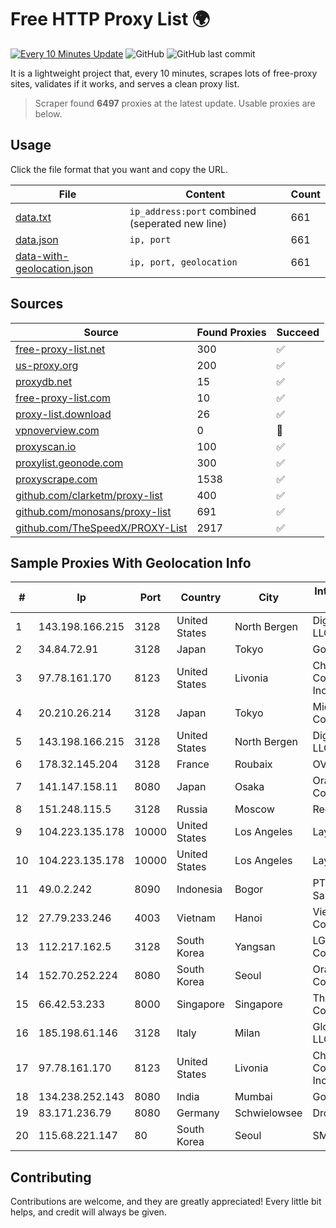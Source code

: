 
# Free HTTP Proxy List 🌍

[![Every 10 Minutes Update](https://github.com/mertguvencli/http-proxy-list/actions/workflows/main.yml/badge.svg?branch=main)](https://github.com/mertguvencli/http-proxy-list/actions/workflows/main.yml)
![GitHub](https://img.shields.io/github/license/mertguvencli/http-proxy-list)
![GitHub last commit](https://img.shields.io/github/last-commit/mertguvencli/http-proxy-list)

It is a lightweight project that, every 10 minutes, scrapes lots of free-proxy sites, validates if it works, and serves a clean proxy list.


> Scraper found **6497** proxies at the latest update. Usable proxies are below.

## Usage

Click the file format that you want and copy the URL.


|File|Content|Count|
|----|-------|-----|
|[data.txt](https://raw.githubusercontent.com/mertguvencli/http-proxy-list/main/proxy-list/data.txt)|`ip_address:port` combined (seperated new line)|661|
|[data.json](https://raw.githubusercontent.com/mertguvencli/http-proxy-list/main/proxy-list/data.json)|`ip, port`|661|
|[data-with-geolocation.json](https://raw.githubusercontent.com/mertguvencli/http-proxy-list/main/proxy-list/data-with-geolocation.json)|`ip, port, geolocation`|661|

## Sources

|Source|Found Proxies|Succeed|
|------|-------------|-------|
|[free-proxy-list.net](https://free-proxy-list.net)|300|✅|
|[us-proxy.org](https://www.us-proxy.org)|200|✅|
|[proxydb.net](http://proxydb.net)|15|✅|
|[free-proxy-list.com](https://free-proxy-list.com/?page=&port=&type%5B%5D=http&type%5B%5D=https&up_time=0&search=Search)|10|✅|
|[proxy-list.download](https://www.proxy-list.download/HTTP)|26|✅|
|[vpnoverview.com](https://vpnoverview.com/privacy/anonymous-browsing/free-proxy-servers)|0|🚫|
|[proxyscan.io](https://www.proxyscan.io)|100|✅|
|[proxylist.geonode.com](https://proxylist.geonode.com/api/proxy-list?limit=300&page=1&sort_by=lastChecked&sort_type=desc&protocols=http,https)|300|✅|
|[proxyscrape.com](https://api.proxyscrape.com/v2/?request=displayproxies&protocol=http&timeout=10000&country=all&ssl=all&anonymity=all)|1538|✅|
|[github.com/clarketm/proxy-list](https://raw.githubusercontent.com/clarketm/proxy-list/master/proxy-list-raw.txt)|400|✅|
|[github.com/monosans/proxy-list](https://raw.githubusercontent.com/monosans/proxy-list/main/proxies/http.txt)|691|✅|
|[github.com/TheSpeedX/PROXY-List](https://raw.githubusercontent.com/TheSpeedX/PROXY-List/master/http.txt)|2917|✅|


## Sample Proxies With Geolocation Info

|#|Ip|Port|Country|City|Internet Service Provider|
|-|--|----|-------|----|-------------------------|
|1|143.198.166.215|3128|United States|North Bergen|DigitalOcean, LLC|
|2|34.84.72.91|3128|Japan|Tokyo|Google LLC|
|3|97.78.161.170|8123|United States|Livonia|Charter Communications, Inc|
|4|20.210.26.214|3128|Japan|Tokyo|Microsoft Corporation|
|5|143.198.166.215|3128|United States|North Bergen|DigitalOcean, LLC|
|6|178.32.145.204|3128|France|Roubaix|OVH SAS|
|7|141.147.158.11|8080|Japan|Osaka|Oracle Corporation|
|8|151.248.115.5|3128|Russia|Moscow|Reg.Ru|
|9|104.223.135.178|10000|United States|Los Angeles|LayerHost|
|10|104.223.135.178|10000|United States|Los Angeles|LayerHost|
|11|49.0.2.242|8090|Indonesia|Bogor|PT Usaha Adi Sanggoro|
|12|27.79.233.246|4003|Vietnam|Hanoi|Viettel Corporation|
|13|112.217.162.5|3128|South Korea|Yangsan|LG DACOM Corporation|
|14|152.70.252.224|8080|South Korea|Seoul|Oracle Corporation|
|15|66.42.53.233|8000|Singapore|Singapore|The Constant Company|
|16|185.198.61.146|3128|Italy|Milan|Global Router LLC|
|17|97.78.161.170|8123|United States|Livonia|Charter Communications, Inc|
|18|134.238.252.143|8080|India|Mumbai|Google LLC|
|19|83.171.236.79|8080|Germany|Schwielowsee|Droptop GmbH|
|20|115.68.221.147|80|South Korea|Seoul|SMILESERV|



## Contributing

Contributions are welcome, and they are greatly appreciated! Every
little bit helps, and credit will always be given.

